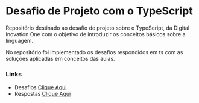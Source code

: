 # Desafio de Projeto com o TypeScript
 Repositório destinado ao desafio de projeto sobre o TypeScript, da Digital Inovation One com o objetivo de introduzir os conceitos básicos sobre a linguagem. 

No repositório foi implementado os desafios respondidos em ts com as soluções aplicadas em conceitos das aulas.



### Links

- Desafios [Clique Aqui](https://github.com/ulissesmarciano/impulso-desafio-projeto-typescript/tree/main/dist/respostas)
- Respostas [Clique Aqui](https://github.com/ulissesmarciano/impulso-desafio-projeto-typescript/tree/main/respostas)



### 
